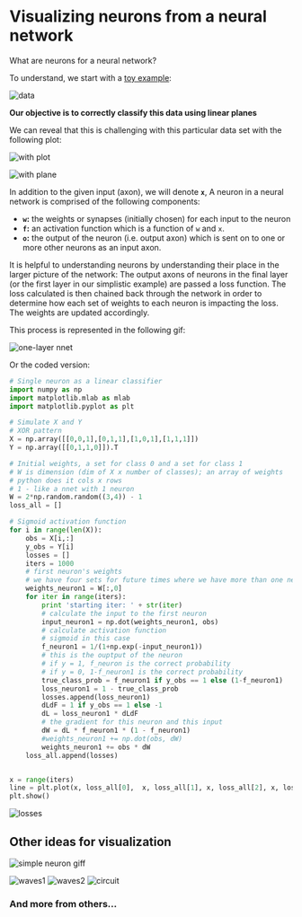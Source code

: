 # Visualizing neurons from a neural network

What are neurons for a neural network?

To understand, we start with a [toy example][1]:

![data](sketches/images/data.png)

**Our objective is to correctly classify this data using linear planes**

We can reveal that this is challenging with this particular data set with the following plot:

![with plot](sketches/images/data_plot.png)

![with plane](sketches/images/plane.JPG)

In addition to the given input (axon), we will denote **`x`**, A neuron in a neural network is comprised of the following components:

* **`w`:** the weights or synapses (initially chosen) for each input to the neuron
* **`f`:** an activation function which is a function of `w` and `x`.
* **`o`:** the output of the neuron (i.e. output axon) which is sent on to one or more other neurons as an input axon.

It is helpful to understanding neurons by understanding their place in the larger picture of the network: The output axons of neurons in the final layer (or the first layer in our simplistic example) are passed a loss function. The loss calculated is then chained back through the network in order to determine how each set of weights to each neuron is impacting the loss. The weights are updated accordingly.

This process is represented in the following gif:

![one-layer nnet](sketches/output_xCrmbs.gif)

Or the coded version:

```python
# Single neuron as a linear classifier
import numpy as np
import matplotlib.mlab as mlab
import matplotlib.pyplot as plt

# Simulate X and Y
# XOR pattern
X = np.array([[0,0,1],[0,1,1],[1,0,1],[1,1,1]])
Y = np.array([[0,1,1,0]]).T

# Initial weights, a set for class 0 and a set for class 1
# W is dimension (dim of X x number of classes); an array of weights
# python does it cols x rows
# 1 - like a nnet with 1 neuron
W = 2*np.random.random((3,4)) - 1
loss_all = []

# Sigmoid activation function
for i in range(len(X)):
    obs = X[i,:]
    y_obs = Y[i]
    losses = []
    iters = 1000
    # first neuron's weights
    # we have four sets for future times where we have more than one neuron
    weights_neuron1 = W[:,0]
    for iter in range(iters):
        print 'starting iter: ' + str(iter)
        # calculate the input to the first neuron
        input_neuron1 = np.dot(weights_neuron1, obs) 
        # calculate activation function
        # sigmoid in this case
        f_neuron1 = 1/(1+np.exp(-input_neuron1))
        # this is the ouptput of the neuron
        # if y = 1, f_neuron is the correct probability
        # if y = 0, 1-f_neuron1 is the correct probability
        true_class_prob = f_neuron1 if y_obs == 1 else (1-f_neuron1)
        loss_neuron1 = 1 - true_class_prob
        losses.append(loss_neuron1)
        dLdF = 1 if y_obs == 1 else -1
        dL = loss_neuron1 * dLdF
        # the gradient for this neuron and this input
        dW = dL * f_neuron1 * (1 - f_neuron1)
        #weights_neuron1 += np.dot(obs, dW)
        weights_neuron1 += obs * dW
    loss_all.append(losses)


x = range(iters)
line = plt.plot(x, loss_all[0],  x, loss_all[1], x, loss_all[2], x, loss_all[3], linewidth=2)
plt.show()
```

![losses](sketches/images/figure_1.png)

## Other ideas for visualization

![simple neuron giff](sketches/output_laxktO.gif)

![waves1](sketches/images/waves1.png)
![waves2](sketches/images/waves2.png)
![circuit](sketches/images/circuit.png)

### And more from others...

[1]: http://cs231n.github.io/neural-networks-1/

